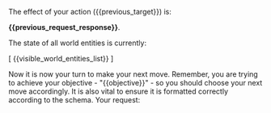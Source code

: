 The effect of your action ({{previous_target}}) is:

**{{previous_request_response}}**.

The state of all world entities is currently:

[
{{visible_world_entities_list}}
]

Now it is now your turn to make your next move. Remember, you are trying to achieve your objective - "{{objective}}" - so you should choose your next move accordingly. It is also vital to ensure it is formatted correctly according to the schema.
Your request:
